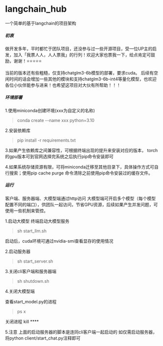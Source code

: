 # langchain_hub
一个简单的基于langchain的项目架构
##### 初衷
做开发多年，平时都忙于团队项目，还没参与过一些开源项目，受一位UP主的启发，加入「我票人人，人人票我」的行列！欢迎大家也票我一下，给点肯定可鼓励，谢谢！⭐️⭐️⭐️⭐️⭐️

当前的版本还有些粗糙，仅支持chatglm3-6b模型的部署，要求cuda。
后续有空闲时间的话会增加一些其他的模块和支持chatglm3-6b-int4等量化模型，也欢迎各位小伙伴能参与进来！也希望这项目对大伙有所帮助！！！

##### 环境部署
1.使用miniconda创建环境(xxx为自定义的名称)
> conda create --name xxx python=3.10

2.安装依赖库
> pip install -r requirements.txt

3.如果产生依赖库之间兼容性，可根据终端出现的提升来安装对应的版本，
torch的gpu版本可到官网选择完系统之后执行pip命令安装即可

4.如果系统存储资源有限，可将miniconda迁移至其他目录下，具体操作方式可自行搜索；使用pip cache purge 命令清除之前使用pip命令安装过的缓存文件。

##### 运行
客户端、服务器端、大模型端通过http访问
大模型端可开启多个模型（每个模型配置不同的端口），供团队一起访问，节省GPU资源，后续如果产生并发问题，可使用一些机制来管控。

1.启动大模型
终端启动大模型服务
> sh start_llm.sh

启动后，cuda环境可通过nvidia-smi查看显存的使用情况

2.启动服务器
> sh start_server.sh

3.关闭cli客户端和服务器端
> sh shutdown.sh

4.关闭大模型端

查看start_model.py的进程
> ps x

关闭进程
kill ****

5.注意
上面的启动服务器的脚本是连同cli客户端一起启动的
如仅需启动服务器，将python client/start_chat.py注释即可
